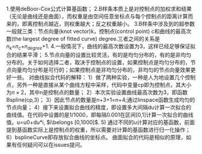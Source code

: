 1.使用deBoor-Cox公式计算基函数；
2.B样条本质上是对控制点的加权求和结果（无论是曲线还是曲面），而权重是由空间任意坐标点与每个控制点的距离计算而来的，即离控制点越近，则权重越大；反之权重越小。
3.B样条中涉及到的超参数一般就三类：节点向量(knot vector)k，控制点(control point) c和曲线的最高次数(the largest degree of fitted curve) degree.三者之间的关系是$n_{k}$=$n_{c}$+$n_{degree}$+1.
4.一般情况下，曲线的最高次数设置为3，这样已经足够保证拟合的结果平滑；
5.节点向量的设置比较灵活，有的是均匀分布的，有的是非均匀分布的。关于如何选择二者，取决于控制点的设置，如果控制点是均匀分布的，节点向量均匀分布是可行的；如果控制点是非均匀分布的，非均匀的节点向量效果更好一些。
对曲线拟合代码的解释：
1）做了两种实验，一种是人为地设置几个控制点，另外一种是直接从某个曲线方程中采样，代码中变量cp即为控制点，其大小为$n\times 2$，其中n是控制点的数量；
2）本次实验设置曲线最高次数为3，即函数Bspline(cp,3)；
3）因此节点的数量是n+3+1=n+4;通过linspace函数生成均匀的节点向量；
4）接下来设置拟合曲线的精度，即设置多大间隔du计算一次拟合的曲线值。在代码中设置的是1/1000，即每隔0.001在区间[0,1]计算一次拟合的曲线值。u=u0+du*i, $i\belongs [0,1000]$.
5) 通过不同的u计算对应的基函数，前面提到基函数实际上是控制点的权重，所以需要对计算的基函数进行归一化操作；
6）bsplineCurve即存放拟合曲线的坐标点。
曲面拟合的代码是相似的原理，如果有任何疑问可以在issues提问。
